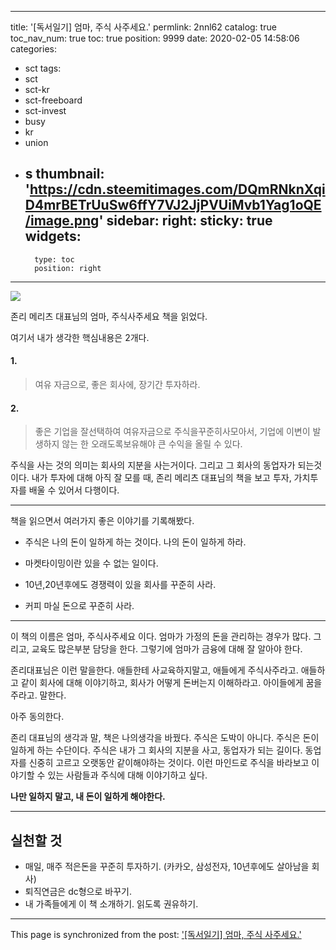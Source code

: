 
---
title: '[독서일기] 엄마, 주식 사주세요.'
permlink: 2nnl62
catalog: true
toc_nav_num: true
toc: true
position: 9999
date: 2020-02-05 14:58:06
categories:
- sct
tags:
- sct
- sct-kr
- sct-freeboard
- sct-invest
- busy
- kr
- union
- s
thumbnail: 'https://cdn.steemitimages.com/DQmRNknXqiD4mrBETrUuSw6ffY7VJ2JjPVUiMvb1Yag1oQE/image.png'
sidebar:
    right:
        sticky: true
widgets:
    -
        type: toc
        position: right
---


![](https://cdn.steemitimages.com/DQmRNknXqiD4mrBETrUuSw6ffY7VJ2JjPVUiMvb1Yag1oQE/image.png)

존리 메리츠 대표님의 엄마, 주식사주세요 책을 읽었다.


여기서 내가 생각한 핵심내용은 2개다.

#### 1.

> 여유 자금으로, 좋은 회사에, 장기간 투자하라.

#### 2.

> 좋은 기업을 잘선택하여 여유자금으로 주식을꾸준히사모아서, 기업에 이변이 발생하지 않는 한 오래도록보유해야 큰 수익을 올릴 수 있다.


주식을 사는 것의 의미는 회사의 지분을 사는거이다. 그리고 그 회사의 동업자가 되는것이다.  내가 투자에 대해 아직 잘 모를 때, 존리 메리츠 대표님의 책을 보고 투자, 가치투자를 배울 수 있어서 다행이다.



---

책을 읽으면서 여러가지 좋은 이야기를 기록해봤다.

* 주식은 나의 돈이 일하게 하는 것이다. 나의 돈이 일하게 하라.

* 마켓타이밍이란 있을 수 없는 일이다.

* 10년,20년후에도 경쟁력이 있을 회사를 꾸준히 사라.

* 커피 마실 돈으로 꾸준히 사라.

---

이 책의 이름은 엄마, 주식사주세요 이다. 엄마가 가정의 돈을 관리하는 경우가 많다. 그리고, 교육도 많은부분 담당을 한다. 그렇기에 엄마가 금융에 대해 잘 알아야 한다. 

존리대표님은 이런 말을한다. 애들한테 사교육하지말고, 애들에게 주식사주라고. 애들하고 같이 회사에 대해 이야기하고, 회사가 어떻게 돈버는지 이해하라고. 아이들에게 꿈을 주라고. 말한다.

아주 동의한다.

존리 대표님의 생각과 말, 책은 나의생각을 바꿨다. 주식은 도박이 아니다. 주식은 돈이 일하게 하는 수단이다. 주식은 내가 그 회사의 지분을 사고, 동업자가 되는 길이다. 동업자를 신중히 고르고 오랫동안 같이해야하는 것이다. 이런 마인드로 주식을 바라보고 이야기할 수 있는 사람들과 주식에 대해 이야기하고 싶다. 

**나만 일하지 말고, 내 돈이 일하게 해야한다.**

---

## 실천할 것

* 매일, 매주 적은돈을 꾸준히 투자하기. (카카오, 삼성전자, 10년후에도 살아남을 회사)
* 퇴직연금은 dc형으로 바꾸기.
* 내 가족들에게 이 책 소개하기. 읽도록 권유하기.

- - -

This page is synchronized from the post: ['[독서일기] 엄마, 주식 사주세요.'](https://steemit.com/@jacobyu/2nnl62)
